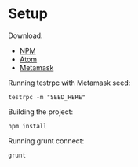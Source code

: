 # Setup

Download: 
- [NPM](https://www.npmjs.com/get-npm)
- [Atom](https://atom.io/)
- [Metamask](https://metamask.io/)


Running testrpc with Metamask seed:
```
testrpc -m "SEED_HERE"
```

Building the project:
```
npm install
```

Running grunt connect:
```
grunt
```
